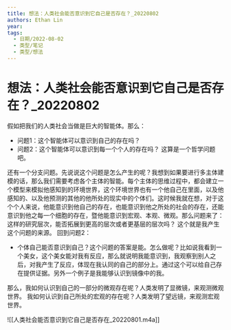 ```yaml
---
title: 想法：人类社会能否意识到它自己是否存在？_20220802
authors: Ethan Lin
year:
tags:
  - 日期/2022-08-02 
  - 类型/笔记 
  - 类型/想法 
---
```



# 想法：人类社会能否意识到它自己是否存在？_20220802





假如把我们的人类社会当做是巨大的智能体。那么：
- 问题1：这个智能体可以意识到自己的存在吗？
- 问题2：这个智能体可以意识到每一个个人的存在吗？
这算是一个哲学问题吧。

还有一个分支问题。先说说这个问题是怎么产生的呢？我想到如果要进行多主体建模的话，那么我们需要考虑各个主体的智能。每个主体的思维过程中，都会建立一个模型来模拟他感知到的环境世界，这个环境世界也有一个他自己在里面，以及他感知的、以及他预测的其他的他所处的现实中的个体们。这时候我就在想，对于这个个人来说，他能意识到他自己的存在，也能意识到他之所处的社会的存在，还能意识到他之每一个细胞的存在，暨他能意识到宏观、本观、微观。那么问题来了：
这样的研究层次，能否拓展到更高的层次或者更基层的层次吗？
这个就是我产生这个问题的来源。
回到问题2：
- 个体自己能否意识到自己？这个问题的答案是能。怎么做呢？比如说我看到一个美女，这个美女能对我有反应，那么就说明我能意识到，我观察到别人之后，对我产生了反应，体现在我认同的自己的部分上。通过这个可以给自己存在提供证据。另外一个例子是我能够认识到镜像中的我。

那么，我如何认识到自己的一部分的微观存在呢？人类发明了显微镜，来观测微观世界。
我如何认识到自己所处的宏观的存在呢？人类发明了望远镜，来观测宏观世界。


![[人类社会能否意识到它自己是否存在_20220801.m4a]]